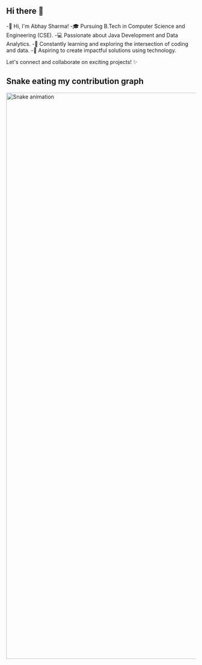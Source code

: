## Hi there 👋

<!--
**AbhaySharma3666/AbhaySharma3666** is a ✨ _special_ ✨ repository because its `README.md` (this file) appears on your GitHub profile.

Here are some ideas to get you started:

- 🔭 I’m currently working on ...
- 🌱 I’m currently learning ...
- 👯 I’m looking to collaborate on ...
- 🤔 I’m looking for help with ...
- 💬 Ask me about ...
- 📫 How to reach me: ...
- 😄 Pronouns: ...
- ⚡ Fun fact: ...
-->
-👋 Hi, I'm Abhay Sharma!
-🎓 Pursuing B.Tech in Computer Science and Engineering (CSE).
-💻 Passionate about Java Development and Data Analytics.
-🌱 Constantly learning and exploring the intersection of coding and data.
-🚀 Aspiring to create impactful solutions using technology.

Let's connect and collaborate on exciting projects! ✨

## Snake eating my contribution graph

<img src="https://raw.githubusercontent.com/AbhaySharma3666/AbhaySharma3666/output/snake.svg" width = 1500 alt="Snake animation" />


